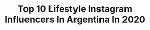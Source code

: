 ---
title: Top 10 Lifestyle Instagram Influencers In Argentina In 2020
description: >-
  Find top lifestyle Instagram influencers in Argentina in 2020. Most popular hashtags: #yomequedoencasa #sorteo #makeup #playa.
platform: Instagram
profiles:
  - username: "naramieres"
    fullname: >-
      Nara 🌾
    location: "Argentina"
    followers: 40083
    engagement: 1620
    commentsToLikes: 0.156485
    id: ck6u60emfctfn0j71mbi9gqw1
    verified: false
    hashtags: "#pillowchallenge, #apoyalonacional, #modoroaming, #internationalwomensday"
  - username: "barbylaliter"
    fullname: >-
      Barby Laliter
    location: "Argentina"
    followers: 54477
    engagement: 1863
    commentsToLikes: 0.029158
    id: ckaoy1it1fo890i785tugvsfs
    verified: false
    hashtags: "#sorteo, #sorteonavide, #alisados, #maquillarg"
  - username: "mammaminas"
    fullname: >-
      ⚡️Jua Repetto ⚡️Vicky Gils
    location: "Argentina"
    followers: 135319
    engagement: 408
    commentsToLikes: 0.206400
    id: ck5ccde4nh5g70i112fthqxtg
    verified: true
    hashtags: "#masa, #nosvamos, #yomequedoencasa, #mamadedos"
  - username: "que_monet"
    fullname: >-
      Qué Monet
    location: "Argentina"
    followers: 33303
    engagement: 356
    commentsToLikes: 0.614060
    id: ck5q38fn1jpvo0i113v5y1c5m
    verified: false
    hashtags: "#ropainterior, #whitedress, #outfitoftheday, #nomakeup"
  - username: "cynthiakern"
    fullname: >-
      Cynthia Kern
    location: "Argentina"
    followers: 71264
    engagement: 291
    commentsToLikes: 0.060214
    id: ck14ke5tvp32c0i19i1f8kel5
    verified: true
    hashtags: "#thinkpositive, #cuarentenacreativa, #yomequedoencasa"
  - username: "viviannamena"
    fullname: >-
      Vivianna Mena
    location: "Argentina"
    followers: 23443
    engagement: 1040
    commentsToLikes: 0.016412
    id: ck5cix6oatjzj0i11h96aslgy
    verified: false
    hashtags: "#yomequedoencasa, #hondurasquedateencasa, #noplanetb, #renuevatupelo"
  - username: "marumaruela"
    fullname: >-
      M A R U
    location: "Argentina"
    followers: 5128
    engagement: 616
    commentsToLikes: 0.099659
    id: ck6tmwys18ou60j71kswybf39
    verified: false
    hashtags: "#renuevatupelo, #tusachallenge, #oopschallenge"
  - username: "invitadatrendy"
    fullname: >-
      Invitada Trendy By Conde
    location: "Argentina"
    followers: 180376
    engagement: 144
    commentsToLikes: 0.069108
    id: ck0ublbn2ery60i19hjkhjdnx
    verified: false
    hashtags: "#sorteo, #sorteos, #georgeclooney, #amalclooney"
  - username: "marysolorzano"
    fullname: >-
      Mary wears boots
    location: "Argentina"
    followers: 40098
    engagement: 142
    commentsToLikes: 0.092517
    id: ck14lnjxvvk4i0i19tzqlu47c
    verified: false
    hashtags: "#maryengesell, #earthday, #tumblrinspo, #1camisa8estilos"
  - username: "thisispaulopolis"
    fullname: >-
      Paulova Palacios ⚡️
    location: "Argentina"
    followers: 47336
    engagement: 591
    commentsToLikes: 0.015948
    id: ck9wp1ayu7d6z0j78yyvf1vgj
    verified: false
    hashtags: "#tb"
---
